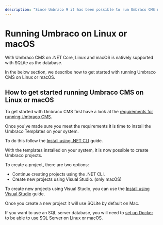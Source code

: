 ```yaml
---
description: "Since Umbraco 9 it has been possible to run Umbraco CMS natively on Linux or macOS High Sierra 10.13 and newer."
---
```


# Running Umbraco on Linux or macOS

With Umbraco CMS on .NET Core, Linux and macOS is natively supported with SQLite as the database.

In the below section, we describe how to get started with running Umbraco CMS on Linux or macOS.

## How to get started running Umbraco CMS on Linux or macOS

To get started with Umbraco CMS first have a look at the [requirements for running Umbraco CMS](../requirements.md#local-development).

Once you've made sure you meet the requirements it is time to install the Umbraco Templates on your system.

To do this follow the [Install using .NET CLI](install-umbraco-with-templates.md#install-the-template) guide.

With the templates installed on your system, it is now possible to create Umbraco projects.

To create a project, there are two options:

- Continue creating projects using the .NET CLI.
- Create new projects using Visual Studio. (only macOS)

To create new projects using Visual Studio, you can use the [Install using Visual Studio](visual-studio.md) guide.

Once you create a new project it will use SQLite by default on Mac.

If you want to use an SQL server database, you will need to [set up Docker](https://creativewebspecialist.co.uk/2021/09/07/how-to-run-netcore-umbraco-cms-on-a-macbook/) to be able to use SQL Server on Linux or macOS.
